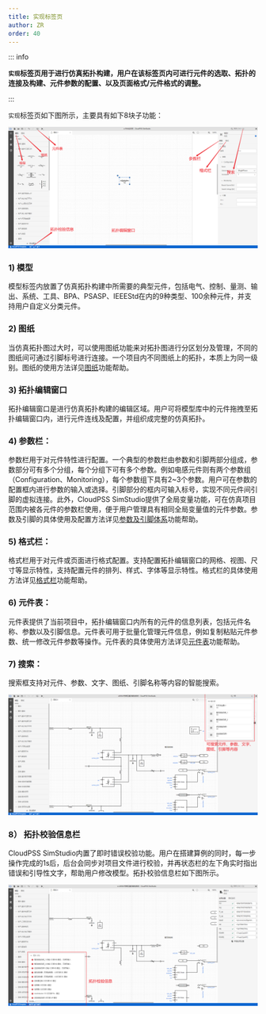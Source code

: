 ```yaml
---
title: 实现标签页
author: ZR
order: 40
---
```


::: info

**`实现`标签页用于进行仿真拓扑构建，用户在该标签页内可进行元件的选取、拓扑的连接及构建、元件参数的配置、以及页面格式/元件格式的调整。**

:::

`实现`标签页如下图所示，主要具有如下8块子功能：

![实现标签页截图](./实现标签页.png "实现签页截图")


### 1)	模型
模型标签内放置了仿真拓扑构建中所需要的典型元件，包括电气、控制、量测、输出、系统、工具、BPA、PSASP、IEEEStd在内的9种类型、100余种元件，并支持用户自定义分类元件。

### 2)	图纸
当仿真拓扑图过大时，可以使用图纸功能来对拓扑图进行分区划分及管理，不同的图纸间可通过引脚标号进行连接。一个项目内不同图纸上的拓扑，本质上为同一级别。图纸的使用方法详见[图纸](./Canvas/index.md)功能帮助。

### 3)	拓扑编辑窗口
拓扑编辑窗口是进行仿真拓扑构建的编辑区域。用户可将模型库中的元件拖拽至拓扑编辑窗口内，进行元件连线及配置，并组织成完整的仿真拓扑。

### 4)	参数栏：
参数栏用于对元件特性进行配置。一个典型的参数栏由参数和引脚两部分组成，参数部分可有多个分组，每个分组下可有多个参数。例如电感元件则有两个参数组（Configuration、Monitoring），每个参数组下具有2~3个参数。用户可在参数的配置框内进行参数的输入或选择。引脚部分的框内可输入标号，实现不同元件间引脚的虚拟连接。此外，CloudPSS SimStudio提供了全局变量功能，可在仿真项目范围内被各元件的参数栏使用，便于用户管理具有相同全局变量值的元件参数。参数及引脚的具体使用及配置方法详见[参数及引脚体系](../../Basic/ParameterSystem/index.md)功能帮助。

### 5)	格式栏：
格式栏用于对元件或页面进行格式配置。支持配置拓扑编辑窗口的网格、视图、尺寸等显示特性，支持配置元件的排列、样式、字体等显示特性。格式栏的具体使用方法详见[格式栏](./Style/index.md)功能帮助。

### 6)	元件表：
元件表提供了当前项目中，拓扑编辑窗口内所有的元件的信息列表，包括元件名称、参数以及引脚信息。元件表可用于批量化管理元件信息，例如复制粘贴元件参数、统一修改元件参数等操作。元件表的具体使用方法详见[元件表](../../Basic/ComponentTable/index.md)功能帮助。

### 7)	搜索：
搜索框支持对元件、参数、文字、图纸、引脚名称等内容的智能搜索。

![搜索功能截图](./搜索.png "搜索功能截图")

### 8） 拓扑校验信息栏
CloudPSS SimStudio内置了即时错误校验功能。用户在搭建算例的同时，每一步操作完成的1s后，后台会同步对项目文件进行校验，并再状态栏的左下角实时指出错误和引导性文字，帮助用户修改模型。拓扑校验信息栏如下图所示。


![拓扑校验信息栏截图](./拓扑检验信息.png "拓扑校验信息栏截图")
